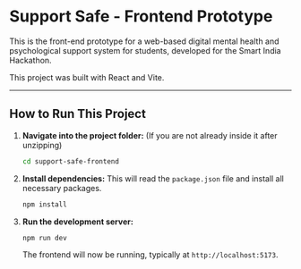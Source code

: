 # Support Safe - Frontend Prototype

This is the front-end prototype for a web-based digital mental health and psychological support system for students, developed for the Smart India Hackathon.

This project was built with React and Vite.

---

## How to Run This Project

1.  **Navigate into the project folder:**
    (If you are not already inside it after unzipping)
    ```bash
    cd support-safe-frontend
    ```

2.  **Install dependencies:** This will read the `package.json` file and install all necessary packages.
    ```bash
    npm install
    ```

3.  **Run the development server:**
    ```bash
    npm run dev
    ```
    The frontend will now be running, typically at `http://localhost:5173`.
